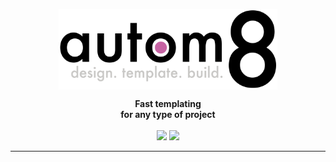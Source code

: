 
<p align="center"><img align="center" width="350" src="https://raw.githubusercontent.com/arturo-lang/autom8/master/logo.png"/></p>
<p align="center">
  <b>Fast templating<br>for any type of project</b>
  <br><br>
  <img src="https://img.shields.io/github/license/arturo-lang/autom8?style=for-the-badge">
  <img src="https://img.shields.io/badge/language-Arturo-orange.svg?style=for-the-badge">
<!--  <img src="https://img.shields.io/github/workflow/status/arturo-lang/grafito/Run%20Tests?style=for-the-badge">-->
</p>

<!--<p align="center"><img width="90%" align="center" src="https://raw.githubusercontent.com/arturo-lang/grafito/master/screenshot.png"/></p>-->

--- 
